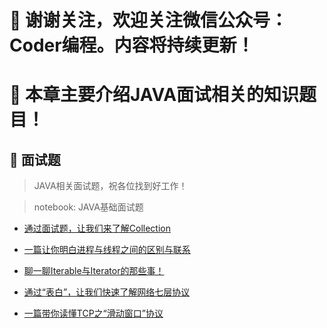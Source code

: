 # :mega: 谢谢关注，欢迎关注微信公众号：Coder编程。内容将持续更新！ #
# :mega: 本章主要介绍JAVA面试相关的知识题目！ #

## :mega: 面试题 ##

> JAVA相关面试题，祝各位找到好工作！

> notebook: JAVA基础面试题 
- [通过面试题，让我们来了解Collection](https://mp.weixin.qq.com/s?__biz=MzIwMTg3NzYyOA==&mid=2247483669&idx=1&sn=b726d81212af6a857d59cd488c0e0aa2&chksm=96e67006a191f9103b3c790e04d5ed4ddcbc76f3efbb52e6ce8349619f56a68e72aca156571e&token=948950272&lang=zh_CN#rd)

- [一篇让你明白进程与线程之间的区别与联系](https://mp.weixin.qq.com/s?__biz=MzIwMTg3NzYyOA==&mid=2247483676&idx=1&sn=9033af3cb37754446779e1fcd89e3329&chksm=96e6700fa191f91919b4c2a46a8a99a7a7dda037181e97b5377835500e99a5f66cb1d3337898&token=948950272&lang=zh_CN#rd)

- [聊一聊Iterable与Iterator的那些事！](https://mp.weixin.qq.com/s?__biz=MzIwMTg3NzYyOA==&mid=2247483690&idx=1&sn=2cebca2e43e329d428263b0b8a801047&chksm=96e67039a191f92fd5fe353f70d7ef4767eb52af752a9a53bc57db61f389a1f0a1b5f218a2f0&token=948950272&lang=zh_CN#rd)

- [通过“表白”，让我们快速了解网络七层协议](https://mp.weixin.qq.com/s?__biz=MzIwMTg3NzYyOA==&mid=2247483701&idx=1&sn=b21d65f8ba4ae7f861a6e6175be2303c&chksm=96e67026a191f930c540a8c823c6ad5355dc4cb92824eadc9485aa195167768560dc506af358&token=948950272&lang=zh_CN#rd)

- [一篇带你读懂TCP之“滑动窗口”协议 ](https://mp.weixin.qq.com/s?__biz=MzIwMTg3NzYyOA==&mid=2247483706&idx=1&sn=8eed9d160013bd8ed6203ad511711553&chksm=96e67029a191f93fdd1543af2bf06025397d9c3bd0f0692c7fe247ab9c139cd869d69ab05498&token=948950272&lang=zh_CN#rd)

